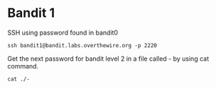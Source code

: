 <h1>Bandit 1</h1>
SSH using password found in bandit0

```
ssh bandit1@bandit.labs.overthewire.org -p 2220
```

Get the next password for bandit level 2 in a file called - by using cat command.

```
cat ./-
```
